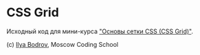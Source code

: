 # CSS Grid

Исходный код для мини-курса ["Основы сетки CSS (CSS Grid)"](https://moscoding.ru/grid/).

(c) [Ilya Bodrov](http://bodrovis.tech), Moscow Coding School
